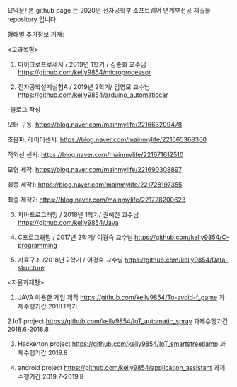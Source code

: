 요약문/
본 github page 는 2020년 전자공학부 소프트웨어 연계부전공 제출물 repository 입니다.


형태별 추가정보 기재:

<교과목형>
1. 마이크로프로세서 / 2019년 1학기 / 김종화 교수님
https://github.com/kelly9854/microprocessor


2. 전자공학설계실험A / 2019년 2학기/ 김영모 교수님
https://github.com/kelly9854/arduino_automaticcar

-블로그 작성

모터 구동: https://blog.naver.com/mainmylife/221663209478

초음파, 레이더센서: https://blog.naver.com/mainmylife/221665368360

적외선 센서: https://blog.naver.com/mainmylife/221671612510

모형 제작: https://blog.naver.com/mainmylife/221690308897

최종 제작1: https://blog.naver.com/mainmylife/221728197355

최종 제작2: https://blog.naver.com/mainmylife/221728200623



3. 자바프로그래밍 / 2018년 1학기/ 권혜진 교수님
https://github.com/kelly9854/Java

4. C프로그래밍 / 2017년 2학기/ 이경숙 교수님
https://github.com/kelly9854/C-programming

5. 자료구조 /2018년 2학기 / 이경숙 교수님
https://github.com/kelly9854/Data-structure


<자율과제형>

1. JAVA 이용한 게임 제작
https://github.com/kelly9854/To-avoid-f_game
과제수행기간 2018.1학기

2.IoT project
https://github.com/kelly9854/IoT_automatic_spray
과제수행기간 2018.6-2018.8

3. Hackerton project
https://github.com/kelly9854/IoT_smartstreetlamp
과제수행기간 2019.8

4. android project
https://github.com/kelly9854/application_assistant
과제수행기간 2019.7-2019.8

